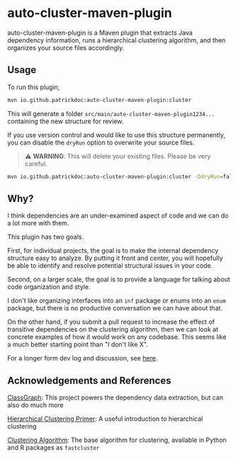 # auto-cluster-maven-plugin

auto-cluster-maven-plugin is a Maven plugin that extracts Java dependency
information, runs a hierarchical clustering algorithm, and then organizes your
source files accordingly.

## Usage

To run this plugin,

```bash
mvn io.github.patrickdoc:auto-cluster-maven-plugin:cluster
```

This will generate a folder `src/main/auto-cluster-maven-plugin1234...`
containing the new structure for review.

If you use version control and would like to use this structure permanently, you
can disable the `dryRun` option to overwrite your source files.

> :warning: **WARNING**: This will delete your existing files. Please be very careful.

```bash
mvn io.github.patrickdoc:auto-cluster-maven-plugin:cluster -DdryRun=false
```

## Why?

I think dependencies are an under-examined aspect of code and we can do a lot
more with them.

This plugin has two goals.

First, for individual projects, the goal is to make
the internal dependency structure easy to analyze. By putting it front and
center, you will hopefully be able to identify and resolve potential structural
issues in your code.

Second, on a larger scale, the goal is to provide a language for talking about
code organization and style.

I don't like organizing interfaces into an `inf` package or enums into an `enum`
package, but there is no productive conversation we can have about that.

On the other hand, if you submit a pull request to increase the effect of
transitive dependencies on the clustering algorithm, then we can look at
concrete examples of how it would work on any codebase. This seems like a much
better starting point than "I don't like X".

For a longer form dev log and discussion, see
[here](https://patrickdoc.github.io/dependencies.html).

## Acknowledgements and References

[ClassGraph](https://github.com/classgraph/classgraph): This project powers the
dependency data extraction, but can also do much more

[Hierarchical Clustering Primer](https://uc-r.github.io/hc_clustering): A useful
introduction to hierarchical clustering

[Clustering Algorithm](https://arxiv.org/pdf/1109.2378.pdf): The base algorithm
for clustering, available in Python and R packages as `fastcluster`

